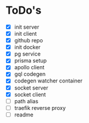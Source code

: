 # ToDo's

-   [x] init server
-   [x] init client
-   [x] github repo
-   [x] init docker
-   [x] pg service
-   [x] prisma setup
-   [x] apollo client
-   [x] gql codegen
-   [x] codegen watcher container
-   [x] socket server
-   [x] socket client
-   [ ] path alias
-   [ ] traefik reverse proxy
-   [ ] readme
